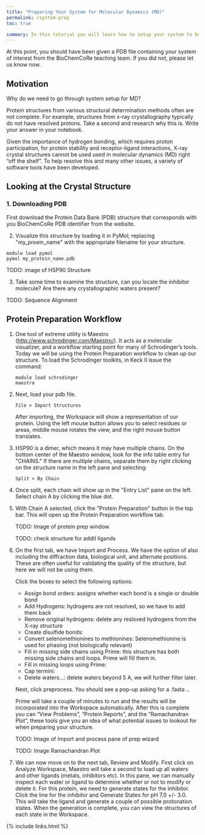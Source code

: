 ```yaml
---
title: "Preparing Your System for Molecular Dynamics (MD)"
permalink: /system-prep
toc: true

summary: In this tutorial you will learn how to setup your system to begin running molecular dynamics in Amber. As a part of this tutorial you will be introduced to the use of Schrödinger's Maestro software for protein preparation followed by parameterization using AmberTools Antechamber.
---
```


At this point, you should have been given a PDB file containing your system
of interest from the BioChemCoRe teaching team. If you did not, please let
us know now.

## Motivation

Why do we need to go through system setup for MD?

Protein structures from various structural determination methods often are not
complete. For example, structures from x-ray crystallography typically do not
have resolved protons. Take a second and research why this is. Write your
answer in your notebook.

Given the importance of hydrogen bonding, which requires proton participation,
for protein stability and receptor-ligand interactions, X-ray crystal
structures cannot be used used in molecular dynamics (MD) right “off the
shelf”. To help resolve this and many other issues, a variety of software
tools have been developed.

## Looking at the Crystal Structure

### 1. Downloading PDB
First download the Protein Data Bank (PDB) structure that corresponds with you
BioChemCoRe PDB identifier from the website.

2. Visualize this structure by loading it in PyMol; replacing "my_proein_name"
with the appropriate filename for your structure.

```
module load pymol
pymol my_protein_name.pdb
```

TODO: image of HSP90 Structure


3. Take some time to examine the structure, can you locate the inhibitor molecule?
Are there any crystallographic waters present?


TODO: Sequence Alignment


## Protein Preparation Workflow

1. One tool of extreme utility is Maestro (http://www.schrodinger.com/Maestro/). It acts as a molecular visualizer, and a workflow starting point for many of Schrodinger’s tools. Today we will be using the Protein Preparation workflow to clean up our structure. To load the Schrodinger toolkits, in Keck II issue the command:

   ```
   module load schrodinger
   maestro
   ```

2. Next, load your pdb file.

   ```File > Import Structures```

   After importing, the Workspace will show a representation of our protein. Using the left mouse button allows you to select residues or areas, middle mouse rotates the view, and the right mouse button translates.

3. HSP90 is a dimer, which means it may have multiple chains.
On the bottom center of the Maestro window, look for the info table entry for "CHAINS." If there are multiple chains, separate them by right clicking on the structure name in the left pane and selecting:

   ```Split > By Chain```

4. Once split, each chain will show up in the "Entry List" pane on the left. Select chain A by clicking the blue dot.

5. With Chain A selected, click the "Protein Preparation" button in the top bar. This will open up the Protein Preparation workflow tab.


   TODO: Image of protein prep window

   TODO: check structure for addtl ligands


6. On the first tab, we have Import and Process. We have the option of also including the diffraction data, biological unit, and alternate positions. These are often useful for validating the quality of the structure, but here we will not be using them.

   Click the boxes to select the following options:

   - Assign bond orders:							assigns whether each bond is a single or double bond
   - Add Hydrogens: 								hydrogens are not resolved, so we have to add them back
   - Remove original hydrogens: 					delete any resloved hydrogens from the X-ray structure
   - Create disulfide bonds:
   - Convert selenomethionines to methionines: 		Selenomethionine is used for phasing (not biologically relevant)
   - Fill in missing side chains using Prime:		this structure has both missing side chains and loops. Prime will fill them in.
   - Fill in missing loops using Prime:
   - Cap termini:
   - Delete waters...:								delete waters beyond 5 A, we will further filter later.


   Next, click preprocess. You should see a pop-up asking for a .fasta ..

   Prime will take a couple of minutes to run and the results will be incorporated into the Workspace automatically. After this is complete you can “View Problems”, “Protein Reports”, and the “Ramachandran Plot”, these tools give you an idea of what potential issues to lookout for when preparing your structure.

   TODO: Image of Import and process pane of prep wizard

   TODO: Image Ramachandran Plot


4. We can now move on to the next tab, Review and Modify. First click on Analyze Workspace, Maestro will take a second to load up all waters and other ligands (metals, inhibitors etc). In this pane, we can manually inspect each water or ligand to determine whether or not to modify or delete it. For this protein, we need to generate states for the inhibitor. Click the line for the inhibitor and Generate States for pH 7.0 +/- 3.0. This will take the ligand and generate a couple of possible protonation states. When the generation is complete, you can view the structures of each state in the Workspace.

{% include links.html %}